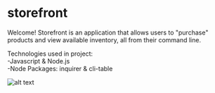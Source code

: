 # storefront

Welcome! Storefront is an application that allows users to "purchase" products and view available inventory, all from their command line. 

Technologies used in project: \
-Javascript & Node.js \
-Node Packages: inquirer & cli-table

![alt text](https://user-images.githubusercontent.com/19658046/33850018-75f65c44-de80-11e7-8aa7-d48fe4dbc7c7.gif)

